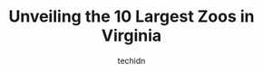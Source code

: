 ---
layout: ampstory
image: https://i0.wp.com/paketmu.com/wp-content/uploads/2023/06/metro-richmond-zoo-0-in-virginia-1686366619.jpeg?resize=640,853
author: techidn
featured: false
description: Explore the diverse Zoo scene in Virginia, home to an incredible selection of 10 establishments catering to every taste. Whether youre in search of iconic favorites or undiscovered treasure
title: Unveiling the 10 Largest Zoos in Virginia
cover:
   title: Unveiling the 10 Largest Zoos in Virginia
   subtitle: RICKPATE
   background: https://paketmu.com/wp-content/uploads/2023/06/metro-richmond-zoo-0-in-virginia-1686366619.jpeg

pages: 
 - layout: thirds
   top: <h1>#1 Virginia Zoo</h1>
   bottom: "<p>This is a nice Zoo with a variety of animals for a family or couple to enjoy. The prices for admission are reasonable and I even received a discount for showing my colleg</p>"
   background: https://paketmu.com/wp-content/uploads/2023/06/metro-richmond-zoo-1-in-virginia-1686366620.jpeg
   backgroundblur: true
 - layout: thirds
   top: <h1>#2 Virginia Safari Park</h1>
   bottom: "<p>Absolutely amazing. Yes there was a wait but once we got it, it was amazing. Careful the animals will take your kids food buckets. We just didnt let the animals eat out </p>"
   background: https://paketmu.com/wp-content/uploads/2023/06/metro-richmond-zoo-2-in-virginia-1686366621.jpeg
   cta:
      link: https://paketmu.com/unveiling-the-10-largest-zoos-in-virginia/
      text: Unveiling the 10 Largest Zoos in Virginia
 - layout: thirds
   top: <h1>#3 Metro Richmond Zoo</h1>
   bottom: "<p>A wonderful place to get your steps and enjoy with your family. Not disappointed at all, it was a hot day but we still were able to see all the animals. Fun to feed the a</p>"
   background: https://paketmu.com/wp-content/uploads/2023/06/metro-richmond-zoo-3-in-virginia-1686366622.jpeg
   cta:
      link: https://paketmu.com/unveiling-the-10-largest-zoos-in-virginia/
      text: Unveiling the 10 Largest Zoos in Virginia
 - layout: thirds
   top: <h1>#4 NOVA Wild</h1>
   bottom: "<p>1228 Hunter Mill Rd, Vienna, VA 22182, United States</p>"
   background: https://images.unsplash.com/photo-1547366785-564103df7e13?ixlib=rb-4.0.3&ixid=MnwxMjA3fDB8MHxwaG90by1wYWdlfHx8fGVufDB8fHx8&auto=format&fit=crop&w=640&h=853&q=80
   cta:
      link: https://paketmu.com/unveiling-the-10-largest-zoos-in-virginia/
      text: Unveiling the 10 Largest Zoos in Virginia
 - layout: thirds
   top: <h1>#5 Bluebird Gap Farm</h1>
   bottom: "<p>60 Pine Chapel Rd, Hampton, VA 23669, United States</p>"
   background: https://images.unsplash.com/photo-1496096265110-f83ad7f96608?ixlib=rb-4.0.3&ixid=MnwxMjA3fDB8MHxwaG90by1wYWdlfHx8fGVufDB8fHx8&auto=format&fit=crop&w=640&h=853&q=80
   cta:
      link: https://paketmu.com/unveiling-the-10-largest-zoos-in-virginia/
      text: Unveiling the 10 Largest Zoos in Virginia
 - layout: thirds
   top: <h1>#6 Natural Bridge Zoo</h1>
   bottom: "<p>5784 S Lee Hwy, Natural Bridge, VA 24578, United States</p>"
   background: https://images.unsplash.com/photo-1564951434112-64d74cc2a2d7?ixlib=rb-4.0.3&ixid=MnwxMjA3fDB8MHxwaG90by1wYWdlfHx8fGVufDB8fHx8&auto=format&fit=crop&w=640&h=853&q=80
   cta:
      link: https://paketmu.com/unveiling-the-10-largest-zoos-in-virginia/
      text: Unveiling the 10 Largest Zoos in Virginia
 - layout: thirds
   top: <h1>#7 Leesburg Animal Park</h1>
   bottom: "<p>19246 James Monroe Hwy, Leesburg, VA 20175, United States</p>"
   background: https://images.unsplash.com/photo-1597773150796-e5c14ebecbf5?ixlib=rb-4.0.3&ixid=MnwxMjA3fDB8MHxwaG90by1wYWdlfHx8fGVufDB8fHx8&auto=format&fit=crop&w=640&h=853&q=80
   cta:
      link: https://paketmu.com/unveiling-the-10-largest-zoos-in-virginia/
      text: Unveiling the 10 Largest Zoos in Virginia
 - layout: thirds
   middle: Continue reading...
   background: https://images.unsplash.com/photo-1534312527009-56c7016453e6?ixlib=rb-4.0.3&ixid=MnwxMjA3fDB8MHxwaG90by1wYWdlfHx8fGVufDB8fHx8&auto=format&fit=crop&w=640&h=853&q=80
   cta:
      link: https://paketmu.com/unveiling-the-10-largest-zoos-in-virginia/
      text: Unveiling the 10 Largest Zoos in Virginia
      
---